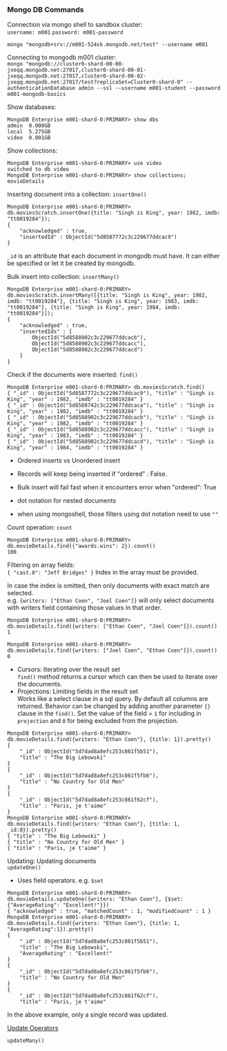 ### Mongo DB Commands

Connection via mongo shell to sandbox cluster: <br>
`username: m001`
`password: m001-password`

```
mongo "mongodb+srv://m001-524sk.mongodb.net/test" --username m001
```

Connecting to mongodb m001 cluster: <br>
`mongo "mongodb://cluster0-shard-00-00-jxeqq.mongodb.net:27017,cluster0-shard-00-01-jxeqq.mongodb.net:27017,cluster0-shard-00-02-jxeqq.mongodb.net:27017/test?replicaSet=Cluster0-shard-0" --authenticationDatabase admin --ssl --username m001-student --password m001-mongodb-basics`

Show databases: <br>
```
MongoDB Enterprise m001-shard-0:PRIMARY> show dbs
admin  0.000GB
local  5.275GB
video  0.001GB
```

Show collections: <br>
```
MongoDB Enterprise m001-shard-0:PRIMARY> use video
switched to db video
MongoDB Enterprise m001-shard-0:PRIMARY> show collections;
movieDetails
```

Inserting document into a collection: `insertOne()`
```
MongoDB Enterprise m001-shard-0:PRIMARY> db.moviesScratch.insertOne({title: "Singh is King", year: 1982, imdb: "tt0019284"});
{
	"acknowledged" : true,
	"insertedId" : ObjectId("5d8587772c3c229677ddcac9")
}
```

`_id` is an attribute that each document in mongodb must have. It can either be specified or let it be 
created by mongodb.  

Bulk insert into collection: `insertMany()`
```
MongoDB Enterprise m001-shard-0:PRIMARY> db.moviesScratch.insertMany([{title: "Singh is King", year: 1982, imdb: "tt0019284"}, {title: "Singh is King", year: 1983, imdb: "tt0019284"}, {title: "Singh is King", year: 1984, imdb: "tt0019284"}]);
{
	"acknowledged" : true,
	"insertedIds" : [
		ObjectId("5d8588902c3c229677ddcacb"),
		ObjectId("5d8588902c3c229677ddcacc"),
		ObjectId("5d8588902c3c229677ddcacd")
	]
}
```

Check if the documents were inserted: `find()`

```
MongoDB Enterprise m001-shard-0:PRIMARY> db.moviesScratch.find()
{ "_id" : ObjectId("5d8587772c3c229677ddcac9"), "title" : "Singh is King", "year" : 1982, "imdb" : "tt0019284" }
{ "_id" : ObjectId("5d8588742c3c229677ddcaca"), "title" : "Singh is King", "year" : 1982, "imdb" : "tt0019284" }
{ "_id" : ObjectId("5d8588902c3c229677ddcacb"), "title" : "Singh is King", "year" : 1982, "imdb" : "tt0019284" }
{ "_id" : ObjectId("5d8588902c3c229677ddcacc"), "title" : "Singh is King", "year" : 1983, "imdb" : "tt0019284" }
{ "_id" : ObjectId("5d8588902c3c229677ddcacd"), "title" : "Singh is King", "year" : 1984, "imdb" : "tt0019284" }
```

- Ordered inserts vs Unordered insert
- Records will keep being inserted if "ordered" : False.
- Bulk insert will fail fast when it encounters error when "ordered": True

- dot notation for nested documents
- when using mongoshell, those filters using dot notation need to use `""`

Count operation: `count`
```
MongoDB Enterprise m001-shard-0:PRIMARY> db.movieDetails.find({"awards.wins": 2}).count()
100
```

Filtering on array fields: <br>
`{ "cast.0": "Jeff Bridges" }`
Index in the array must be provided.

In case the index is omitted, then only documents with exact match are selected. <br>
e.g. `{writers: ["Ethan Coen", "Joel Coen"]}` will only select documents with writers field 
containing those values in that order.

```
MongoDB Enterprise m001-shard-0:PRIMARY> db.movieDetails.find({writers: ["Ethan Coen", "Joel Coen"]}).count()
1

MongoDB Enterprise m001-shard-0:PRIMARY> db.movieDetails.find({writers: ["Joel Coen", "Ethan Coen"]}).count()
0
``` 
- Cursors: Iterating over the result set <br>
`find()` method returns a cursor which can then be used to iterate over the documents.
- Projections: Limiting fields in the result set <br>
Works like a select clause in a sql query. By default all columns are returned. Behavior can be 
changed by adding another parameter `{}` clause in the `find()`. Set the value of the field = `1`
for including in `projection` and `0` for being excluded from the projection. 
```
MongoDB Enterprise m001-shard-0:PRIMARY> db.movieDetails.find({writers: "Ethan Coen"}, {title: 1}).pretty()
{
	"_id" : ObjectId("5d7dad8a8efc253c861f5b51"),
	"title" : "The Big Lebowski"
}
{
	"_id" : ObjectId("5d7dad8a8efc253c861f5fb6"),
	"title" : "No Country for Old Men"
}
{
	"_id" : ObjectId("5d7dad8a8efc253c861f62cf"),
	"title" : "Paris, je t'aime"
}
MongoDB Enterprise m001-shard-0:PRIMARY> db.movieDetails.find({writers: "Ethan Coen"}, {title: 1, _id:0}).pretty()
{ "title" : "The Big Lebowski" }
{ "title" : "No Country for Old Men" }
{ "title" : "Paris, je t'aime" }
```
 
 Updating: Updating documents <br>
 `updateOne()` 
 - Uses field operators. e.g. `$set`
```
MongoDB Enterprise m001-shard-0:PRIMARY> db.movieDetails.updateOne({writers: "Ethan Coen"}, {$set: {"AverageRating": "Excellent!"}})
{ "acknowledged" : true, "matchedCount" : 1, "modifiedCount" : 1 }
MongoDB Enterprise m001-shard-0:PRIMARY> db.movieDetails.find({writers: "Ethan Coen"}, {title: 1, "AverageRating":1}).pretty()
{
	"_id" : ObjectId("5d7dad8a8efc253c861f5b51"),
	"title" : "The Big Lebowski",
	"AverageRating" : "Excellent!"
}
{
	"_id" : ObjectId("5d7dad8a8efc253c861f5fb6"),
	"title" : "No Country for Old Men"
}
{
	"_id" : ObjectId("5d7dad8a8efc253c861f62cf"),
	"title" : "Paris, je t'aime"
```
In the above example, only a single record was updated. 

[Update Operators](https://docs.mongodb.com/manual/reference/operator/update/)

`updateMany()`